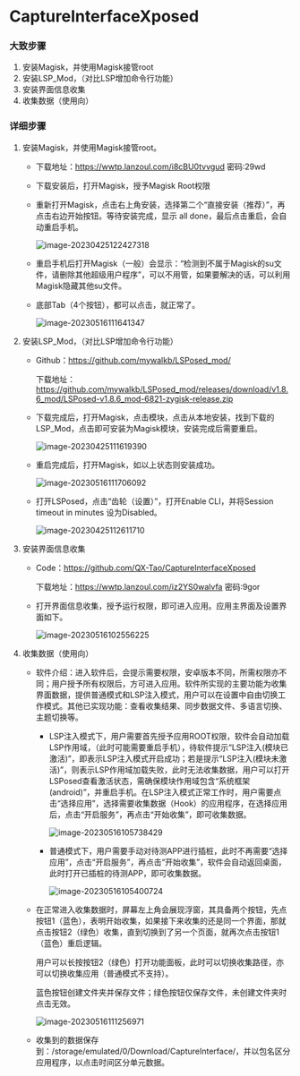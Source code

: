 # CaptureInterfaceXposed
### 大致步骤

1. 安装Magisk，并使用Magisk接管root
2. 安装LSP_Mod，（对比LSP增加命令行功能）
3. 安装界面信息收集
4. 收集数据（使用向）

### 详细步骤

1. 安装Magisk，并使用Magisk接管root。

   - 下载地址：https://wwtp.lanzoul.com/i8cBU0tvvgud 密码:29wd

   - 下载安装后，打开Magisk，授予Magisk Root权限

   - 重新打开Magisk，点击右上角安装，选择第二个“直接安装（推荐）”，再点击右边开始按钮。等待安装完成，显示 all done，最后点击重启，会自动重启手机。 

     ![image-20230425122427318](https://gitee.com/pan_yitao/cloud-image/raw/master/image/image-20230425122427318.png)

   - 重启手机后打开Magisk（一般）会显示：“检测到不属于Magisk的su文件，请删除其他超级用户程序”，可以不用管，如果要解决的话，可以利用Magisk隐藏其他su文件。

   - 底部Tab（4个按钮），都可以点击，就正常了。

     ![image-20230516111641347](https://gitee.com/pan_yitao/cloud-image/raw/master/image/image-20230516111641347.png)

2. 安装LSP_Mod，（对比LSP增加命令行功能）

   - Github：https://github.com/mywalkb/LSPosed_mod/

     下载地址：https://github.com/mywalkb/LSPosed_mod/releases/download/v1.8.6_mod/LSPosed-v1.8.6_mod-6821-zygisk-release.zip

   - 下载完成后，打开Magisk，点击模块，点击从本地安装，找到下载的LSP_Mod，点击即可安装为Magisk模块，安装完成后需要重启。

     ![image-20230425111619390](https://gitee.com/pan_yitao/cloud-image/raw/master/image/image-20230425111619390.png)

   - 重启完成后，打开Magisk，如以上状态则安装成功。

     ![image-20230516111706092](https://gitee.com/pan_yitao/cloud-image/raw/master/image/image-20230516111706092.png)

   - 打开LSPosed，点击“齿轮（设置）”，打开Enable CLI，并将Session timeout in minutes 设为Disabled。

     ![image-20230425112611710](https://gitee.com/pan_yitao/cloud-image/raw/master/image/image-20230425112611710.png)

3. 安装界面信息收集

   - Code：https://github.com/QX-Tao/CaptureInterfaceXposed

     下载地址：https://wwtp.lanzoul.com/iz2YS0walvfa 密码:9gor

   - 打开界面信息收集，授予运行权限，即可进入应用。应用主界面及设置界面如下。

     ![image-20230516102556225](https://gitee.com/pan_yitao/cloud-image/raw/master/image/image-20230516102556225.png)

4. 收集数据（使用向）

   - 软件介绍：进入软件后，会提示需要权限，安卓版本不同，所需权限亦不同；用户授予所有权限后，方可进入应用。软件所实现的主要功能为收集界面数据，提供普通模式和LSP注入模式，用户可以在设置中自由切换工作模式。其他已实现功能：查看收集结果、同步数据文件、多语言切换、主题切换等。

     - LSP注入模式下，用户需要首先授予应用ROOT权限，软件会自动加载LSP作用域，（此时可能需要重启手机），待软件提示“LSP注入(模块已激活)”，即表示LSP注入模式开启成功；若是提示“LSP注入(模块未激活)”，则表示LSP作用域加载失败，此时无法收集数据，用户可以打开LSPosed查看激活状态，需确保模块作用域包含“系统框架(android)”，并重启手机。在LSP注入模式正常工作时，用户需要点击“选择应用”，选择需要收集数据（Hook）的应用程序，在选择应用后，点击“开启服务”，再点击“开始收集”，即可收集数据。

       ![image-20230516105738429](https://gitee.com/pan_yitao/cloud-image/raw/master/image/image-20230516105738429.png)

     - 普通模式下，用户需要手动对待测APP进行插桩，此时不再需要“选择应用”，点击“开启服务”，再点击“开始收集”，软件会自动返回桌面，此时打开已插桩的待测APP，即可收集数据。

       ![image-20230516105400724](https://gitee.com/pan_yitao/cloud-image/raw/master/image/image-20230516105400724.png)

   - 在正常进入收集数据时，屏幕左上角会展现浮窗，其具备两个按钮，先点按钮1（蓝色），表明开始收集，如果接下来收集的还是同一个界面，那就点击按钮2（绿色）收集，直到切换到了另一个页面，就再次点击按钮1（蓝色）重启逻辑。

     用户可以长按按钮2（绿色）打开功能面板，此时可以切换收集路径，亦可以切换收集应用（普通模式不支持）。
   
     蓝色按钮创建文件夹并保存文件；绿色按钮仅保存文件，未创建文件夹时点击无效。
   
     ![image-20230516111256971](https://gitee.com/pan_yitao/cloud-image/raw/master/image/image-20230516111256971.png)
   
   - 收集到的数据保存到：/storage/emulated/0/Download/CaptureInterface/，并以包名区分应用程序，以点击时间区分单元数据。
